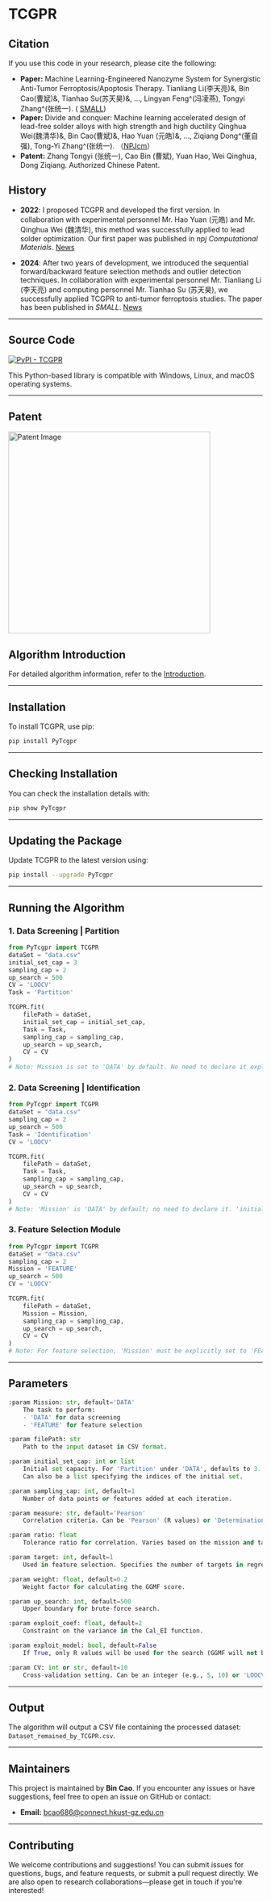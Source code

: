 
# TCGPR


## Citation
If you use this code in your research, please cite the following:

+ **Paper:** Machine Learning-Engineered Nanozyme System for Synergistic Anti-Tumor Ferroptosis/Apoptosis Therapy. Tianliang Li(李天亮)&, Bin Cao(曹斌)&, Tianhao Su(苏天昊)&, ..., Lingyan Feng^(冯凌燕), Tongyi Zhang^(张统一). ( [SMALL](https://onlinelibrary.wiley.com/doi/10.1002/smll.202408750))
+ **Paper:** Divide and conquer: Machine learning accelerated design of lead-free solder alloys with high strength and high ductility Qinghua Wei(魏清华)&, Bin Cao(曹斌)&, Hao Yuan (元皓)&, ..., Ziqiang Dong^(董自强), Tong-Yi Zhang^(张统一). （[NPJcm](https://www.nature.com/articles/s41524-023-01150-0)）
+ **Patent:** Zhang Tongyi (张统一), Cao Bin (曹斌), Yuan Hao, Wei Qinghua, Dong Ziqiang. Authorized Chinese Patent.


## History  

- **2022**: I proposed TCGPR and developed the first version. In collaboration with experimental personnel Mr. Hao Yuan (元皓) and Mr. Qinghua Wei (魏清华), this method was successfully applied to lead solder optimization. Our first paper was published in *npj Computational Materials*. [News](https://mgi.shu.edu.cn/info/1063/3985.htm)  

- **2024**: After two years of development, we introduced the sequential forward/backward feature selection methods and outlier detection techniques. In collaboration with experimental personnel Mr. Tianliang Li (李天亮) and computing personnel Mr. Tianhao Su (苏天昊), we successfully applied TCGPR to anti-tumor ferroptosis studies. The paper has been published in *SMALL*.  [News](https://www.shu.edu.cn/info/1055/363655.htm)

---

## Source Code

[![PyPI - TCGPR](https://img.shields.io/badge/PyPI-caobin-blue)](https://pypi.org/project/PyTcgpr/)

This Python-based library is compatible with Windows, Linux, and macOS operating systems.

---

## Patent

<img src="https://github.com/user-attachments/assets/32c40073-8a87-4c21-a178-15b2d51835f7" alt="Patent Image" width="400" />


## Algorithm Introduction

For detailed algorithm information, refer to the [Introduction](https://github.com/Bin-Cao/TCGPR/blob/main/Intro/TCGPR.pdf).

---

## Installation

To install TCGPR, use pip:

```bash
pip install PyTcgpr
```

---

## Checking Installation

You can check the installation details with:

```bash
pip show PyTcgpr
```

---

## Updating the Package

Update TCGPR to the latest version using:

```bash
pip install --upgrade PyTcgpr
```

---

## Running the Algorithm

### 1. **Data Screening | Partition**

```python
from PyTcgpr import TCGPR
dataSet = "data.csv"
initial_set_cap = 3
sampling_cap = 2
up_search = 500
CV = 'LOOCV'
Task = 'Partition'

TCGPR.fit(
    filePath = dataSet, 
    initial_set_cap = initial_set_cap, 
    Task = Task, 
    sampling_cap = sampling_cap,
    up_search = up_search, 
    CV = CV
)
# Note: Mission is set to 'DATA' by default. No need to declare it explicitly.
```

### 2. **Data Screening | Identification**

```python
from PyTcgpr import TCGPR
dataSet = "data.csv"
sampling_cap = 2
up_search = 500
Task = 'Identification'
CV = 'LOOCV'

TCGPR.fit(
    filePath = dataSet, 
    Task = Task, 
    sampling_cap = sampling_cap,
    up_search = up_search, 
    CV = CV
)
# Note: 'Mission' is 'DATA' by default; no need to declare it. 'initial_set_cap' is masked in this case.
```

### 3. **Feature Selection Module**

```python
from PyTcgpr import TCGPR
dataSet = "data.csv"
sampling_cap = 2
Mission = 'FEATURE'
up_search = 500
CV = 'LOOCV'

TCGPR.fit(
    filePath = dataSet, 
    Mission = Mission, 
    sampling_cap = sampling_cap,
    up_search = up_search, 
    CV = CV
)
# Note: For feature selection, 'Mission' must be explicitly set to 'FEATURE'.
```

---

## Parameters

```python
:param Mission: str, default='DATA'
    The task to perform:
    - 'DATA' for data screening
    - 'FEATURE' for feature selection

:param filePath: str
    Path to the input dataset in CSV format.

:param initial_set_cap: int or list
    Initial set capacity. For 'Partition' under 'DATA', defaults to 3.
    Can also be a list specifying the indices of the initial set.

:param sampling_cap: int, default=1
    Number of data points or features added at each iteration.

:param measure: str, default='Pearson'
    Correlation criteria. Can be 'Pearson' (R values) or 'Determination' (R² values).

:param ratio: float
    Tolerance ratio for correlation. Varies based on the mission and task.

:param target: int, default=1
    Used in feature selection. Specifies the number of targets in regression tasks.

:param weight: float, default=0.2
    Weight factor for calculating the GGMF score.

:param up_search: int, default=500
    Upper boundary for brute-force search.

:param exploit_coef: float, default=2
    Constraint on the variance in the Cal_EI function.

:param exploit_model: bool, default=False
    If True, only R values will be used for the search (GGMF will not be considered).

:param CV: int or str, default=10
    Cross-validation setting. Can be an integer (e.g., 5, 10) or 'LOOCV' for leave-one-out cross-validation.
```

---

## Output

The algorithm will output a CSV file containing the processed dataset: `Dataset_remained_by_TCGPR.csv`.

---

## Maintainers

This project is maintained by **Bin Cao**. If you encounter any issues or have suggestions, feel free to open an issue on GitHub or contact:

- **Email:** bcao686@connect.hkust-gz.edu.cn

---

## Contributing

We welcome contributions and suggestions! You can submit issues for questions, bugs, and feature requests, or submit a pull request directly. We are also open to research collaborations—please get in touch if you're interested!
